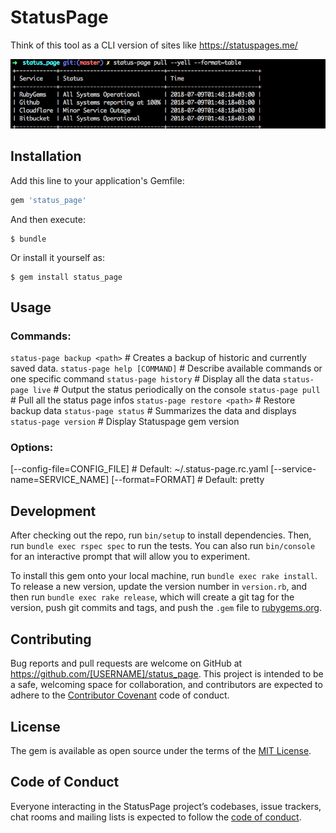 # StatusPage

Think of this tool as a CLI version of sites like https://statuspages.me/

![Alt text](./screen-shot-status-page.png?raw=true "Status Pages")

## Installation

Add this line to your application's Gemfile:

```ruby
gem 'status_page'
```

And then execute:

    $ bundle

Or install it yourself as:

    $ gem install status_page

## Usage

### Commands:
  `status-page backup <path>`   # Creates a backup of historic and currently saved data.
  `status-page help [COMMAND]`  # Describe available commands or one specific command
  `status-page history`         # Display all the data
  `status-page live`            # Output the status periodically on the console
  `status-page pull`            # Pull all the status page infos
  `status-page restore <path>`  # Restore backup data
  `status-page status`          # Summarizes the data and displays
  `status-page version`         # Display Statuspage gem version

### Options:
  [--config-file=CONFIG_FILE]   # Default: ~/.status-page.rc.yaml
  [--service-name=SERVICE_NAME]
  [--format=FORMAT]             # Default: pretty

## Development

After checking out the repo, run `bin/setup` to install dependencies. Then, run `bundle exec rspec spec` to run the tests. You can also run `bin/console` for an interactive prompt that will allow you to experiment.

To install this gem onto your local machine, run `bundle exec rake install`. To release a new version, update the version number in `version.rb`, and then run `bundle exec rake release`, which will create a git tag for the version, push git commits and tags, and push the `.gem` file to [rubygems.org](https://rubygems.org).

## Contributing

Bug reports and pull requests are welcome on GitHub at https://github.com/[USERNAME]/status_page. This project is intended to be a safe, welcoming space for collaboration, and contributors are expected to adhere to the [Contributor Covenant](http://contributor-covenant.org) code of conduct.

## License

The gem is available as open source under the terms of the [MIT License](https://opensource.org/licenses/MIT).

## Code of Conduct

Everyone interacting in the StatusPage project’s codebases, issue trackers, chat rooms and mailing lists is expected to follow the [code of conduct](https://github.com/[USERNAME]/status_page/blob/master/CODE_OF_CONDUCT.md).
